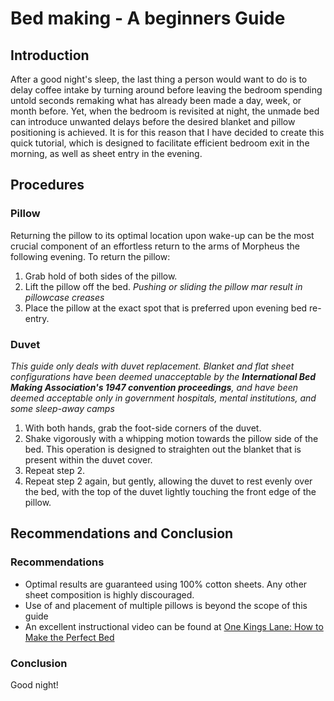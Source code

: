 # Bed making - A beginners Guide
## Introduction
After a good night's sleep, the last thing a person would want to do is to delay coffee intake by turning around before leaving the bedroom spending untold seconds remaking what has already been made a day, week, or month before. Yet, when the bedroom is revisited at night, the unmade bed can introduce unwanted delays before the desired blanket and pillow positioning is achieved. It is for this reason that I have decided to create this quick tutorial, which is designed to facilitate efficient bedroom exit in the morning, as well as sheet entry in the evening.
## Procedures
### Pillow
Returning the pillow to its optimal location upon wake-up can be the most crucial component of an effortless return to the arms of Morpheus the following evening. To return the pillow:
1. Grab hold of both sides of the pillow. 
2. Lift the pillow off the bed. 
	*Pushing or sliding the pillow mar result in pillowcase creases* 
3. Place the pillow at the exact spot that is preferred upon evening bed re-entry.
### Duvet
*This guide only deals with duvet replacement. Blanket and flat sheet configurations have been deemed unacceptable by the **International Bed Making Association's 1947 convention proceedings**, and have been deemed acceptable only in government hospitals, mental institutions, and some sleep-away camps*
1. With both hands, grab the foot-side corners of the duvet. 
2. Shake vigorously with a whipping motion towards the pillow side of the bed. This operation is designed to straighten out the blanket that is present within the duvet cover. 
3. Repeat step 2. 
4. Repeat step 2 again, but gently, allowing the duvet to rest evenly over the bed, with the top of the duvet lightly touching the front edge of the pillow.
## Recommendations and Conclusion
### Recommendations
* Optimal results are guaranteed using 100% cotton sheets. Any other sheet composition is highly discouraged.
* Use of and placement of multiple pillows is beyond the scope of this guide
* An excellent instructional video can be found at [One Kings Lane: How to Make the Perfect Bed](https://www.youtube.com/watch?v=h8jIxuO2APE)
### Conclusion
Good night!
